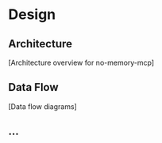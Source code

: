 # Design

## Architecture
[Architecture overview for no-memory-mcp]

## Data Flow
[Data flow diagrams]

## ...
